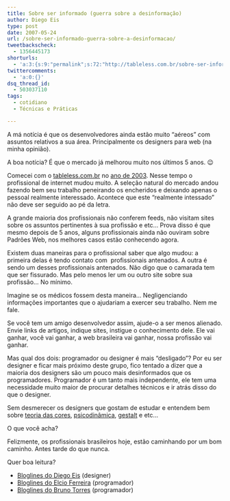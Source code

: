 ```yaml
---
title: Sobre ser informado (guerra sobre a desinformação)
author: Diego Eis
type: post
date: 2007-05-24
url: /sobre-ser-informado-guerra-sobre-a-desinformacao/
tweetbackscheck:
  - 1356445173
shorturls:
  - 'a:3:{s:9:"permalink";s:72:"http://tableless.com.br/sobre-ser-informado-guerra-sobre-a-desinformacao";s:7:"tinyurl";s:26:"http://tinyurl.com/43euozg";s:4:"isgd";s:19:"http://is.gd/JkKNch";}'
twittercomments:
  - 'a:0:{}'
dsq_thread_id:
  - 503037110
tags:
  - cotidiano
  - Técnicas e Práticas

---
```

A má notícia é que os desenvolvedores ainda estão muito &#8220;aéreos&#8221; com assuntos relativos a sua área. Principalmente os designers para web (na minha opinião).
  
A boa notícia? É que o mercado já melhorou muito nos últimos 5 anos. 😉

Comecei com o [tableless.com.br][1] no [ano de 2003][2]. Nesse tempo o profissional de internet mudou muito. A seleção natural do mercado andou fazendo bem seu trabalho peneirando os encheridos e deixando apenas o pessoal realmente interessado. Acontece que este &#8220;realmente intessado&#8221; não deve ser seguido ao pé da letra.

A grande maioria dos profissionais não conferem feeds, não visitam sites sobre os assuntos pertinentes à sua profissão e etc&#8230; Prova disso é que mesmo depois de 5 anos, alguns profissionais ainda não ouviram sobre Padrões Web, nos melhores casos estão conhecendo agora.

Existem duas maneiras para o profissional saber que algo mudou: a primeira delas é tendo contato com  profissionais antenados. A outra é sendo um desses profissionais antenados. Não digo que o camarada tem que ser fissurado. Mas pelo menos ler um ou outro site sobre sua profissão&#8230; No mínimo.

Imagine se os médicos fossem desta maneira&#8230; Negligenciando informações importantes que o ajudariam a exercer seu trabalho. Nem me fale.
  
Se você tem um amigo desenvolvedor assim, ajude-o a ser menos alienado. Envie links de artigos, indique sites, instigue o conhecimento dele. Ele vai ganhar, você vai ganhar, a web brasileira vai ganhar, nossa profissão vai ganhar.

Mas qual dos dois: programador ou designer é mais &#8220;desligado&#8221;? Por eu ser designer e ficar mais próximo deste grupo, fico tentado a dizer que a maioria dos designers são um pouco mais desinformados que os programadores. Programador é um tanto mais independente, ele tem uma necessidade muito maior de procurar detalhes técnicos e ir atrás disso do que o designer.
  
Sem desmerecer os designers que gostam de estudar e entendem bem sobre [teoria das cores][3], [psicodinâmica][4], [gestalt][5] e etc&#8230;
  
O que você acha?

Felizmente, os profissionais brasileiros hoje, estão caminhando por um bom caminho. Antes tarde do que nunca.

Quer boa leitura?

  * [Bloglines do Diego Eis][6] (designer)
  * [Bloglines do Elcio Ferreira][7] (programador)
  * [Bloglines do Bruno Torres][8] (programador)

 [1]: http://tableless.com.br/
 [2]: http://tableless.com.br/2003
 [3]: http://www.geocities.com/strani_felicita/teoria.htm
 [4]: http://usabilidoido.com.br/psicodinamica_das_cores_em_comunicacao.html
 [5]: http://www.gestaltsp.com.br/gestalt.htm
 [6]: http://www.bloglines.com/public/diegoeis
 [7]: http://www.bloglines.com/public/elcio
 [8]: http://www.bloglines.com/public/brunotorres
